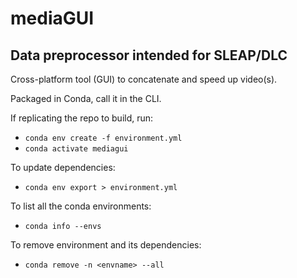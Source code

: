 # mediaGUI
## Data preprocessor intended for SLEAP/DLC
Cross-platform tool (GUI) to concatenate and speed up video(s).

Packaged in Conda, call it in the CLI.

If replicating the repo to build, run:
- `conda env create -f environment.yml`
- `conda activate mediagui`

To update dependencies:
- `conda env export > environment.yml`

To list all the conda environments:
- `conda info --envs`

To remove environment and its dependencies:
- `conda remove -n <envname> --all`